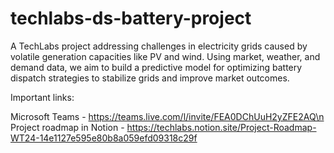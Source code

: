 # techlabs-ds-battery-project
A TechLabs project addressing challenges in electricity grids caused by volatile generation capacities like PV and wind. Using market, weather, and demand data, we aim to build a predictive model for optimizing battery dispatch strategies to stabilize grids and improve market outcomes.

Important links:

Microsoft Teams - https://teams.live.com/l/invite/FEA0DChUuH2yZFE2AQ\n
Project roadmap in Notion - https://techlabs.notion.site/Project-Roadmap-WT24-14e1127e595e80b8a059efd09318c29f
